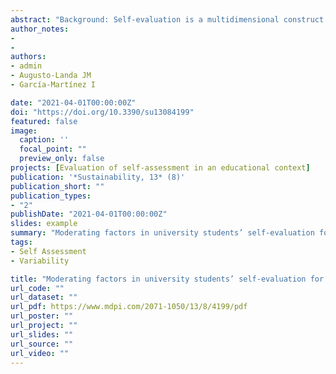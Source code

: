 ```yaml
---
abstract: "Background: Self-evaluation is a multidimensional construct that has raised increasing interest within educational research at different educational stages. Different studies have pointed out the important role that Student Self-Assessment plays in improving student learning and ensuring the sustainability in instructional and evaluation processes. Method: The aim of this study with 630 university students is to analyze how engagement profiles and study strategies (measured by questionnaire) can predict the accuracy of students’ self-assessment of their achievements. For this purpose, the UWE-9 questionnaire was used to evaluate engagement, the Study Techniques Questionnaire scale to measure study strategies and a content-based test to evaluate performance, along with a self-assessment test in which the student had to estimate the level of achievement obtained in the content-based test, once the test had been completed. Results: The results show that both the academic engagement and the study strategies undertaken by students can be important factors that may influence different aspects of learning in the educational context. Students with higher performance and more engagement tend to show greater skills with student self-assessment (SSA) and students with better study habits tend to have better scores, greater confidence in the SSAs delivered and better skills for self-assessment. Conclusions: Findings suggests that providing opportunities for students to have a greater involvement in the construction of their learning and in its evaluation raises positive attitudes, which results in increased performance in order to achieve greater sustainability in the learning process assessment."
author_notes:
- 
- 
authors:
- admin
- Augusto-Landa JM
- García-Martínez I

date: "2021-04-01T00:00:00Z"
doi: "https://doi.org/10.3390/su13084199"
featured: false
image:
  caption: '' 
  focal_point: ""
  preview_only: false
projects: [Evaluation of self-assessment in an educational context]
publication: '*Sustainability, 13* (8)'
publication_short: ""
publication_types:
- "2"
publishDate: "2021-04-01T00:00:00Z"
slides: example
summary: "Moderating factors in university students’ self-evaluation for sustainability"
tags:
- Self Assessment
- Variability

title: "Moderating factors in university students’ self-evaluation for sustainability"
url_code: ""
url_dataset: ""
url_pdf: https://www.mdpi.com/2071-1050/13/8/4199/pdf
url_poster: ""
url_project: ""
url_slides: ""
url_source: ""
url_video: ""
---
```

